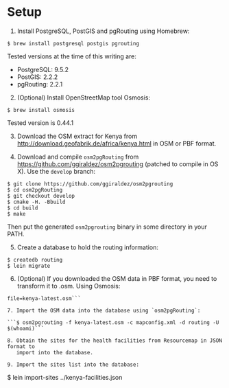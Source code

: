 # Setup

1. Install PostgreSQL, PostGIS and pgRouting using Homebrew:

```$ brew install postgresql postgis pgrouting```

Tested versions at the time of this writing are:

* PostgreSQL: 9.5.2
* PostGIS: 2.2.2
* pgRouting: 2.2.1

2. (Optional) Install OpenStreetMap tool Osmosis:

```$ brew install osmosis```

Tested version is 0.44.1

3. Download the OSM extract for Kenya from
   http://download.geofabrik.de/africa/kenya.html in OSM or PBF format.

4. Download and compile `osm2pgRouting` from
   https://github.com/ggiraldez/osm2pgrouting (patched to compile in OS X). Use
   the `develop` branch:

```
$ git clone https://github.com/ggiraldez/osm2pgrouting
$ cd osm2pgRouting
$ git checkout develop
$ cmake -H. -Bbuild
$ cd build
$ make
```

Then put the generated `osm2pgrouting` binary in some directory in your PATH.

5. Create a database to hold the routing information:

```
$ createdb routing
$ lein migrate
```

6. (Optional) If you downloaded the OSM data in PBF format, you need to
   transform it to .osm. Using Osmosis:

```$ osmosis --read-pbf file=kenya-latest.osm.pbf --write-xml
file=kenya-latest.osm```

7. Import the OSM data into the database using `osm2pgRouting`:

```$ osm2pgrouting -f kenya-latest.osm -c mapconfig.xml -d routing -U $(whoami)```

8. Obtain the sites for the health facilities from Resourcemap in JSON format to
   import into the database.

9. Import the sites list into the database:

```
$ lein import-sites ../kenya-facilities.json
```
